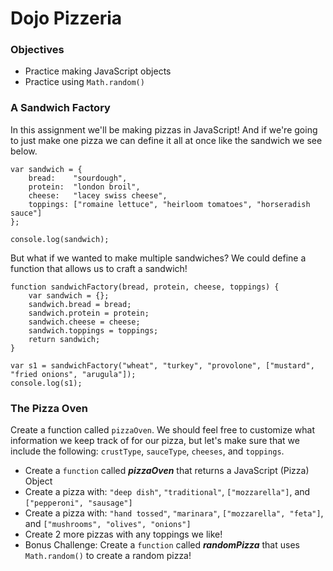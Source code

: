 # Dojo Pizzeria

### Objectives
* Practice making JavaScript objects
* Practice using ```Math.random()```


### A Sandwich Factory

In this assignment we'll be making pizzas in JavaScript! And if we're going to just make one pizza we can define it all at once like the sandwich we see below.

```
var sandwich = {
    bread:    "sourdough",
    protein:  "london broil",
    cheese:   "lacey swiss cheese",
    toppings: ["romaine lettuce", "heirloom tomatoes", "horseradish sauce"]
};
    
console.log(sandwich);
```


But what if we wanted to make multiple sandwiches? We could define a function that allows us to craft a sandwich!
```
function sandwichFactory(bread, protein, cheese, toppings) {
    var sandwich = {};
    sandwich.bread = bread;
    sandwich.protein = protein;
    sandwich.cheese = cheese;
    sandwich.toppings = toppings;
    return sandwich;
}
    
var s1 = sandwichFactory("wheat", "turkey", "provolone", ["mustard", "fried onions", "arugula"]);
console.log(s1);
```


### The Pizza Oven

Create a function called ```pizzaOven```. We should feel free to customize what information we keep track of for our pizza, but let's make sure that we include the following: ```crustType```, ```sauceType```, ```cheeses```, and ```toppings```.


* Create a ```function``` called ***pizzaOven*** that returns a JavaScript (Pizza) Object
* Create a pizza with: ```"deep dish"```, ```"traditional"```, ```["mozzarella"]```, and ```["pepperoni", "sausage"]```
* Create a pizza with: ```"hand tossed"```, ```"marinara"```, ```["mozzarella", "feta"]```, and ```["mushrooms", "olives", "onions"]```
* Create 2 more pizzas with any toppings we like!
* Bonus Challenge: Create a ```function``` called ***randomPizza*** that uses ```Math.random()``` to create a random pizza!

